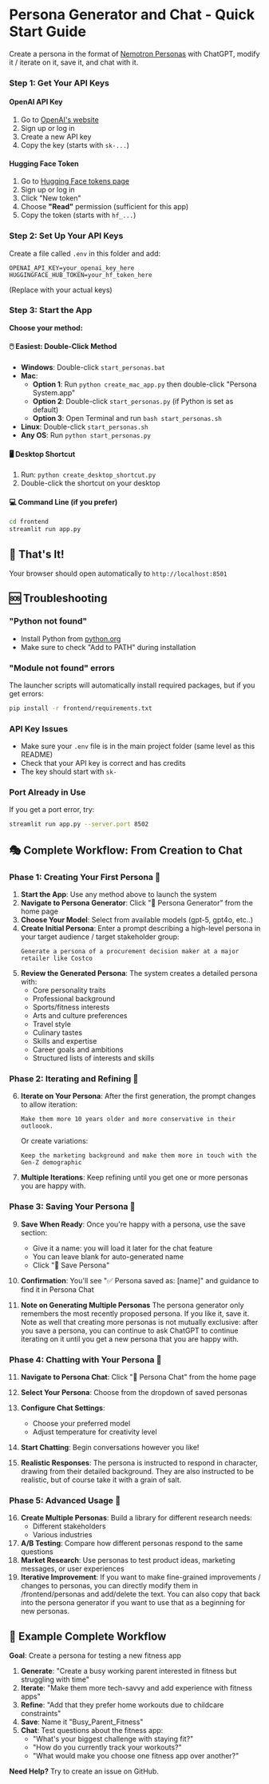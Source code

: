 # Persona Generator and Chat - Quick Start Guide

Create a persona in the format of [Nemotron Personas](https://huggingface.co/datasets/nvidia/Nemotron-Personas) with ChatGPT, modify it / iterate on it, save it, and chat with it.

### Step 1: Get Your API Keys

#### OpenAI API Key
1. Go to [OpenAI's website](https://platform.openai.com/api-keys)
2. Sign up or log in
3. Create a new API key
4. Copy the key (starts with `sk-...`)

#### Hugging Face Token
1. Go to [Hugging Face tokens page](https://huggingface.co/settings/tokens)
2. Sign up or log in
3. Click "New token"
4. Choose **"Read"** permission (sufficient for this app)
5. Copy the token (starts with `hf_...`)

### Step 2: Set Up Your API Keys
Create a file called `.env` in this folder and add:
```
OPENAI_API_KEY=your_openai_key_here
HUGGINGFACE_HUB_TOKEN=your_hf_token_here
```
(Replace with your actual keys)

### Step 3: Start the App
**Choose your method:**

#### 🖱️ **Easiest: Double-Click Method**
- **Windows**: Double-click `start_personas.bat`
- **Mac**: 
  - **Option 1**: Run `python create_mac_app.py` then double-click "Persona System.app"
  - **Option 2**: Double-click `start_personas.py` (if Python is set as default)
  - **Option 3**: Open Terminal and run `bash start_personas.sh`
- **Linux**: Double-click `start_personas.sh`
- **Any OS**: Run `python start_personas.py`

#### 🖥️ **Desktop Shortcut**
1. Run: `python create_desktop_shortcut.py`
2. Double-click the shortcut on your desktop

#### 💻 **Command Line** (if you prefer)
```bash
cd frontend
streamlit run app.py
```

## 🎉 That's It!

Your browser should open automatically to `http://localhost:8501`

## 🆘 Troubleshooting

### "Python not found"
- Install Python from [python.org](https://python.org)
- Make sure to check "Add to PATH" during installation

### "Module not found" errors
The launcher scripts will automatically install required packages, but if you get errors:
```bash
pip install -r frontend/requirements.txt
```

### API Key Issues
- Make sure your `.env` file is in the main project folder (same level as this README)
- Check that your API key is correct and has credits
- The key should start with `sk-`

### Port Already in Use
If you get a port error, try:
```bash
streamlit run app.py --server.port 8502
```

## 🎭 Complete Workflow: From Creation to Chat

### Phase 1: Creating Your First Persona 🧠

1. **Start the App**: Use any method above to launch the system
2. **Navigate to Persona Generator**: Click "🧠 Persona Generator" from the home page
3. **Choose Your Model**: Select from available models (gpt-5, gpt4o, etc..) 
4. **Create Initial Persona**: Enter a prompt describing a high-level persona in your target audience / target stakeholder group:
   ```
   Generate a persona of a procurement decision maker at a major retailer like Costco
   ```
5. **Review the Generated Persona**: The system creates a detailed persona with:
   - Core personality traits
   - Professional background
   - Sports/fitness interests
   - Arts and culture preferences
   - Travel style
   - Culinary tastes
   - Skills and expertise
   - Career goals and ambitions
   - Structured lists of interests and skills

### Phase 2: Iterating and Refining 🔄

6. **Iterate on Your Persona**: After the first generation, the prompt changes to allow iteration:
   ```
   Make them more 10 years older and more conservative in their outloook.
   ```
   Or create variations:
   ```
   Keep the marketing background and make them more in touch with the Gen-Z demographic 
   ```
7. **Multiple Iterations**: Keep refining until you get one or more personas you are happy with.

### Phase 3: Saving Your Persona 💾

9. **Save When Ready**: Once you're happy with a persona, use the save section:
   - Give it a name: you will load it later for the chat feature
   - You can leave blank for auto-generated name
   - Click "💾 Save Persona"
10. **Confirmation**: You'll see "✅ Persona saved as: [name]" and guidance to find it in Persona Chat

11. **Note on Generating Multiple Personas** The persona generator only remembers the most recently proposed persona. If you like it, save it. Note as well that creating more personas is not mutually exclusive: after you save a persona, you can continue to ask ChatGPT to continue iterating on it until you get a new persona that you are happy with.

### Phase 4: Chatting with Your Persona 💬

11. **Navigate to Persona Chat**: Click "💬 Persona Chat" from the home page
12. **Select Your Persona**: Choose from the dropdown of saved personas
13. **Configure Chat Settings**:
    - Choose your preferred model
    - Adjust temperature for creativity level
14. **Start Chatting**: Begin conversations however you like! 
    
15. **Realistic Responses**: The persona is instructed to respond in character, drawing from their detailed background. They are also instructed to be realistic, but of course take it with a grain of salt. 

### Phase 5: Advanced Usage 🚀

16. **Create Multiple Personas**: Build a library for different research needs:
    - Different stakeholders
    - Various industries 
17. **A/B Testing**: Compare how different personas respond to the same questions
18. **Market Research**: Use personas to test product ideas, marketing messages, or user experiences
19. **Iterative Improvement**: If you want to make fine-grained improvements / changes to personas, you can directly modify them in /frontend/personas and add/delete the text. You can also copy that back into the persona generator if you want to use that as a beginning for new personas.

## 🎯 Example Complete Workflow

**Goal**: Create a persona for testing a new fitness app

1. **Generate**: "Create a busy working parent interested in fitness but struggling with time"
2. **Iterate**: "Make them more tech-savvy and add experience with fitness apps"
3. **Refine**: "Add that they prefer home workouts due to childcare constraints"
4. **Save**: Name it "Busy_Parent_Fitness"
5. **Chat**: Test questions about the fitness app:
   - "What's your biggest challenge with staying fit?"
   - "How do you currently track your workouts?"
   - "What would make you choose one fitness app over another?"


**Need Help?** Try to create an issue on GitHub.

